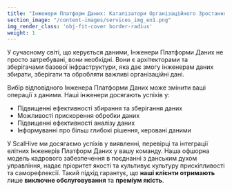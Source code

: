 ```yaml
---
title: "Інженери Платформ Даних: Каталізатори Організаційного Зростання"
section_image: "/content-images/services_img_en1.png"
img_render_class: 'obj-fit-cover border-radius'
weight: 1
---
```


У сучасному світі, що керується даними, Інженери Платформи Даних не просто затребувані, вони необхідні.
Вони є архітекторами та зберігачами базової інфраструктури, яка дає змогу інженерам даних збирати,
зберігати та обробляти важливі організаційні дані.

Вибір відповідного Інженера Платформи Даних може змінити ваші операції з даними. Наші інженери досягають успіхів у:

* Підвищенні ефективності збирання та зберігання даних
* Можливості прискорення обробки даних
* Підвищенні ефективності аналізу даних
* Інформуванні про більш глибокі рішення, керовані даними

У ScalHive ми досягаємо успіхів у виявленні, перевірці та інтеграції елітних Інженерів Платформ Даних у вашу команду.
Наша офшорна модель кадрового забезпечення в поєднанні з данським духом управління,
надає пріоритет якості та культивує культуру прискіпливості та саморефлексії.
Такий підхід гарантує, що **наші клієнти отримають** лише **виключне обслуговування** та **преміум якість**.
